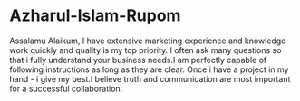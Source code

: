 # Azharul-Islam-Rupom
Assalamu Alaikum,  I have extensive marketing experience and knowledge work quickly and  quality is my top priority. I often ask many questions so that i fully understand your business needs.I am perfectly capable of following instructions as long as they are clear. Once i have a project in my hand - i give my best.I believe truth and communication are most important for a successful collaboration.
